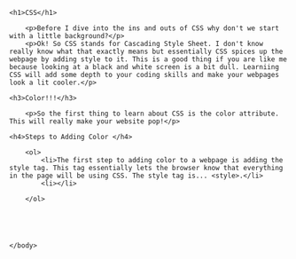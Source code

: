<!DOCTYPE html>
<html>
    <head>
        <meta charset="utf-8">
        <title>Beginner's Guide to CSS</title>
    </head>
    <body>

    <h1>CSS</h1>
    
        <p>Before I dive into the ins and outs of CSS why don't we start with a little background?</p>
        <p>Ok! So CSS stands for Cascading Style Sheet. I don't know really know what that exactly means but essentially CSS spices up the webpage by adding style to it. This is a good thing if you are like me because looking at a black and white screen is a bit dull. Learniing CSS will add some depth to your coding skills and make your webpages look a lit cooler.</p>
        
    <h3>Color!!!</h3>
        
        <p>So the first thing to learn about CSS is the color attribute. This will really make your website pop!</p>
        
    <h4>Steps to Adding Color </h4>
        
        <ol>
            <li>The first step to adding color to a webpage is adding the style tag. This tag essentially lets the browser know that everything in the page will be using CSS. The style tag is... <style>.</li>
            <li></li>
        
        </ol>
    
   


    
    </body>
</html>
